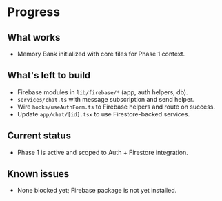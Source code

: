 # Progress

## What works
- Memory Bank initialized with core files for Phase 1 context.

## What's left to build
- Firebase modules in `lib/firebase/*` (app, auth helpers, db).
- `services/chat.ts` with message subscription and send helper.
- Wire `hooks/useAuthForm.ts` to Firebase helpers and route on success.
- Update `app/chat/[id].tsx` to use Firestore-backed services.

## Current status
- Phase 1 is active and scoped to Auth + Firestore integration.

## Known issues
- None blocked yet; Firebase package is not yet installed.
